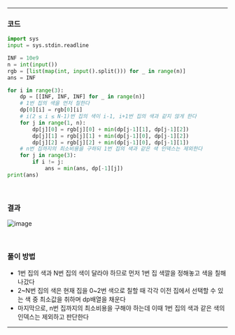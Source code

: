 ___
### 코드
```python
import sys
input = sys.stdin.readline

INF = 10e9
n = int(input())
rgb = [list(map(int, input().split())) for _ in range(n)]
ans = INF

for i in range(3):
    dp = [[INF, INF, INF] for _ in range(n)]
    # 1번 집의 색을 먼저 칠한다
    dp[0][i] = rgb[0][i]
    # i(2 ≤ i ≤ N-1)번 집의 색이 i-1, i+1번 집의 색과 같지 않게 한다
    for j in range(1, n):
        dp[j][0] = rgb[j][0] + min(dp[j-1][1], dp[j-1][2])
        dp[j][1] = rgb[j][1] + min(dp[j-1][0], dp[j-1][2])
        dp[j][2] = rgb[j][2] + min(dp[j-1][0], dp[j-1][1])
    # n번 집까지의 최소비용을 구하되 1번 집의 색과 같은 색 인덱스는 제외한다
    for j in range(3):
        if i != j:
            ans = min(ans, dp[-1][j])
print(ans)
```
<br>

### 결과
![image](https://user-images.githubusercontent.com/50696567/216890082-0053e2ba-f7c8-4316-aa0f-a064fdc29d2a.png)

<br>

### 풀이 방법
- 1번 집의 색과 N번 집의 색이 달라야 하므로 먼저 1번 집 색깔을 정해놓고 색을 칠해 나갔다
- 2~N번 집의 색은 현재 집을 0~2번 색으로 칠할 때 각각 이전 집에서 선택할 수 있는 색 중 최소값을 취하며 dp배열을 채운다
- 마지막으로, n번 집까지의 최소비용을 구해야 하는데 이때 1번 집의 색과 같은 색의 인덱스는 제외하고 판단한다
___
